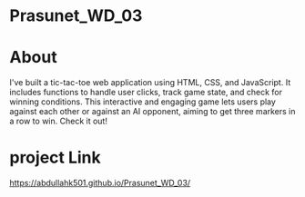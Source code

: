 # Prasunet_WD_03
# About
I've built a tic-tac-toe web application using HTML, CSS, and JavaScript. It includes functions to handle user clicks, track game state, and check for winning conditions. This interactive and engaging game lets users play against each other or against an AI opponent, aiming to get three markers in a row to win. Check it out!
# project Link
https://abdullahk501.github.io/Prasunet_WD_03/
